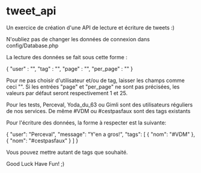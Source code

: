 # tweet_api
Un exercice de création d'une API de lecture et écriture de tweets :)

N'oubliez pas de changer les données de connexion dans config/Database.php

La lecture des données se fait sous cette forme :

{
    "user" : "",
    "tag" : "",
    "page" : "",
    "per_page" : ""
}

Pour ne pas choisir d'utilisateur et/ou de tag, laisser les champs comme ceci "".
Si les  entrées "page" et "per_page" ne sont pas précisées, les valeurs par défaut seront respectivement 1 et 25.

Pour les tests, Perceval, Yoda_du_63 ou Gimli sont des utilisateurs réguliers de nos services. De même #VDM ou #cestpasfaux sont des tags existants

Pour l'écriture des données, la forme à respecter est la suivante:

{
    "user": "Perceval",
    "message": "Y'en a gros!",
    "tags": [
        {
            "nom": "#VDM"
        },
        {
            "nom": "#cestpasfaux"
        }
    ]
}

Vous pouvez mettre autant de tags que souhaité.

Good Luck Have Fun! ;) 
